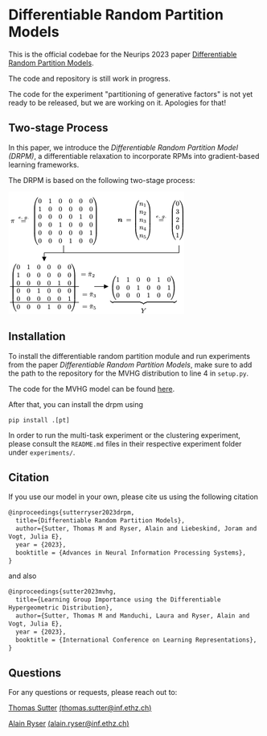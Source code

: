 # Differentiable Random Partition Models
This is the official codebae for the Neurips 2023 paper [Differentiable Random Partition Models](https://arxiv.org/abs/2305.16841).

The code and repository is still work in progress.

The code for the experiment "partitioning of generative factors" is not yet ready to be released, but we are working on it. Apologies for that!

## Two-stage Process
In this paper, we introduce the *Differentiable Random Partition Model (DRPM)*, a differentiable relaxation to incorporate RPMs into gradient-based learning frameworks.

The DRPM is based on the following two-stage process:

![Two-stage process](files/twostage.png)

## Installation

To install the differentiable random partition module and run experiments from the paper *Differentiable Random Partition Models*, make sure to add the path to the repository for the MVHG distribution to line 4 in `setup.py`.

The code for the MVHG model can be found [here](https://github.com/thomassutter/mvhg).

After that, you can install the drpm using 
```
pip install .[pt]
```
In order to run the multi-task experiment or the clustering experiment, please consult the `README.md` files in their respective experiment folder under `experiments/`.

## Citation
If you use our model in your own, please cite us using the following citation
```
@inproceedings{sutterryser2023drpm,
  title={Differentiable Random Partition Models},
  author={Sutter, Thomas M and Ryser, Alain and Liebeskind, Joram and Vogt, Julia E},
  year = {2023},
  booktitle = {Advances in Neural Information Processing Systems},
}
```

and also

```
@inproceedings{sutter2023mvhg,
  title={Learning Group Importance using the Differentiable Hypergeometric Distribution},
  author={Sutter, Thomas M and Manduchi, Laura and Ryser, Alain and Vogt, Julia E},
  year = {2023},
  booktitle = {International Conference on Learning Representations},
}
```

## Questions
For any questions or requests, please reach out to:

[Thomas Sutter](https://thomassutter.github.io/) [(thomas.sutter@inf.ethz.ch)](mailto:thomas.sutter@inf.ethz.ch)


[Alain Ryser](https://mds.inf.ethz.ch/team/detail/alain-ryser) [(alain.ryser@inf.ethz.ch)](mailto:alain.ryser@inf.ethz.ch)


